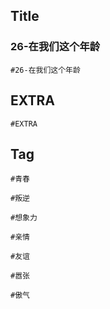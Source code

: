 ## Title

### 26-在我们这个年龄
```query
#26-在我们这个年龄 
```

## EXTRA
```query
#EXTRA 
```


## Tag
```query
#青春 
```

```query
#叛逆 
```

```query
#想象力 
```

```query
#亲情 
```

```query
#友谊 
```

```query
#嚣张 
```

```query
#傲气 
```

